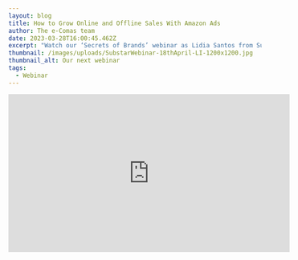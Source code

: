 ```yaml
---
layout: blog
title: How to Grow Online and Offline Sales With Amazon Ads
author: The e-Comas team
date: 2023-03-28T16:00:45.462Z
excerpt: "Watch our ‘Secrets of Brands’ webinar as Lidia Santos from Sunstar Europe (GUM) talks us through how the oral care brand GUM boosts sales on Amazon and outside of Amazon. "
thumbnail: /images/uploads/SubstarWebinar-18thApril-LI-1200x1200.jpg
thumbnail_alt: Our next webinar
tags:
  - Webinar
---
```


<iframe width="560" height="315" src="https://www.youtube-nocookie.com/embed/D4x61p-bRGA" title="YouTube video player" frameborder="0" allow="accelerometer; autoplay; clipboard-write; encrypted-media; gyroscope; picture-in-picture; web-share" allowfullscreen></iframe>
